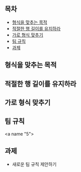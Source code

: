 ## 목차 ##
- [형식을 맞추는 목적](#1)
- [적절한 행 길이를 유지하라](#2)
- [가로 형식 맞추기](#3)
- [팀 규칙](#4)
- [과제](#5)

<a name="1"></a>
## 형식을 맞추는 목적 ##

<a name="2"></a>
## 적절한 행 길이를 유지하라 ##

<a name="3"></a>
## 가로 형식 맞추기 ##

<a name="4"></a> 
## 팀 규칙 ##

<a name "5"></a>
## 과제 ##
- 새로운 팀 규칙 제안하기
